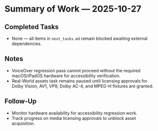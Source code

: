 # Summary of Work — 2025-10-27

## Completed Tasks
- None — all items in `next_tasks.md` remain blocked awaiting external dependencies.

## Notes
- VoiceOver regression pass cannot proceed without the required macOS/iPadOS hardware for accessibility verification.
- Real-World assets task remains paused until licensing approvals for Dolby Vision, AV1, VP9, Dolby AC-4, and MPEG-H fixtures are granted.

## Follow-Up
- Monitor hardware availability for accessibility regression work.
- Track progress on media licensing approvals to unblock asset acquisition.
